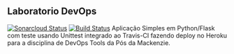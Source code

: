 ## Laboratorio DevOps
[![Sonarcloud Status](https://sonarcloud.io/api/project_badges/measure?project=devopsmackenzie&metric=alert_status)](https://sonarcloud.io/dashboard?id=devopsmackenzie) 
[![Build Status](https://travis-ci.com/github/fernandorberto/devopslab.svg?branch=main)](https://travis-ci.com/github/fernandorberto/devopslab)
Aplicação Simples em Python/Flask com teste usando Unittest integrado ao Travis-CI fazendo deploy no Heroku para a disciplina de DevOps Tools da Pós da Mackenzie.


